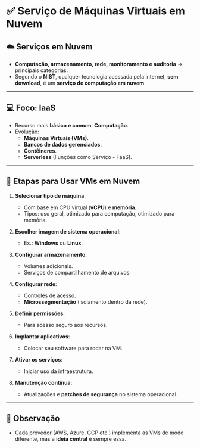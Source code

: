 # ✅ Serviço de Máquinas Virtuais em Nuvem

## &#x2601;&#xFE0F; Serviços em Nuvem
- **Computação, armazenamento, rede, monitoramento e auditoria** → principais categorias.
- Segundo o **NIST**, qualquer tecnologia acessada pela internet, **sem download**, é um **serviço de computação em nuvem**.

---

## &#x1F4BB; Foco: IaaS
- Recurso mais **básico e comum**: **Computação**.
- Evolução:
  - **Máquinas Virtuais (VMs)**.
  - **Bancos de dados gerenciados**.
  - **Contêineres**.
  - **Serverless** (Funções como Serviço - FaaS).

---

## &#x1F527; Etapas para Usar VMs em Nuvem

1. **Selecionar tipo de máquina**:
   - Com base em CPU virtual (**vCPU**) e **memória**.
   - Tipos: uso geral, otimizado para computação, otimizado para memória.

2. **Escolher imagem de sistema operacional**:
   - Ex.: **Windows** ou **Linux**.

3. **Configurar armazenamento**:
   - Volumes adicionais.
   - Serviços de compartilhamento de arquivos.

4. **Configurar rede**:
   - Controles de acesso.
   - **Microssegmentação** (isolamento dentro da rede).

5. **Definir permissões**:
   - Para acesso seguro aos recursos.

6. **Implantar aplicativos**:
   - Colocar seu software para rodar na VM.

7. **Ativar os serviços**:
   - Iniciar uso da infraestrutura.

8. **Manutenção contínua**:
   - Atualizações e **patches de segurança** no sistema operacional.

---

## &#x1F6A8; Observação
- Cada provedor (AWS, Azure, GCP etc.) implementa as VMs de modo diferente, mas a **ideia central** é sempre essa.

